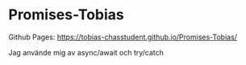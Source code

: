# Promises-Tobias

Github Pages: https://tobias-chasstudent.github.io/Promises-Tobias/

Jag använde mig av async/await och try/catch
